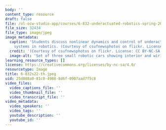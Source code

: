 ```yaml
---
body: ''
content_type: resource
draft: false
file: /ol-ocw-studio-app/courses/6-832-underactuated-robotics-spring-2022/6-832s22-th.jpeg
file_size: 32434
file_type: image/jpeg
image_metadata:
  caption: 'Students discuss nonlinear dynamics and control of underactuated mechanical
    systems in robotics. (Courtesy of csufnewsphotos on flickr. License: CC BY-NC-SA.)'
  credit: '(Courtesy of csufnewsphotos on flickr. License: CC BY-NC-SA.)'
  image-alt: 'Set of three small robotic cars showing interior and wiring. '
learning_resource_types: []
license: https://creativecommons.org/licenses/by-nc-sa/4.0/
resourcetype: Image
title: 6-832s22-th.jpeg
uid: 25d888a0-81c0-4988-8d6f-0907aad7f5c8
video_files:
  video_captions_file: ''
  video_thumbnail_file: ''
  video_transcript_file: ''
video_metadata:
  video_speakers: ''
  video_tags: ''
  youtube_description: ''
  youtube_id: ''
---
```

